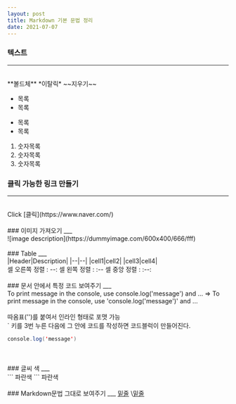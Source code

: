 ```yaml
---
layout: post
title: Markdown 기본 문법 정리
date: 2021-07-07
---
```


### 텍스트  
___
<br>
**볼드체**  
*이탈릭*  
~~지우기~~  


* 목록
* 목록


- 목록
- 목록


1. 숫자목록
2. 숫자목록
3. 숫자목록


### 클릭 가능한 링크 만들기
___
<br>
Click [클릭](https://www.naver.com/)  
<br>
<br>
### 이미지 가져오기
___
<br>
![image description](https://dummyimage.com/600x400/666/fff)  
<br>
<br>
### Table
___
<br>
|Header|Description|
|--|--|
|cell1|cell2|
|cell3|cell4|
<br>
셀 오른쪽 정렬 : --:  
셀  왼쪽  정렬 : :--  
셀  중앙  정렬 : :--:  
<br>
<br>
### 문서 안에서 특정 코드 보여주기
___
<br>
To print message in the console, use console.log('message') and ...  
=>  
To print message in the console, use 'console.log('message')' and ...  
<br><br>
따옴표('')를 붙여서 인라인 형태로 포맷 가능  
<br>
` 키를 3번 누른 다음에 그 안에 코드를 작성하면 코드블럭이 만들어진다.  

```java
console.log('message')
```
<br>
<br>
### 글씨 색
___
<br>
```
<span style="color:bule">파란색</span>
```
<span style="color:bule">파란색</span>  
<br>
<br>
### Markdown문법 그대로 보여주기
  ___
  <u>밑줄</u>  
  \<u>밑줄</u>  

